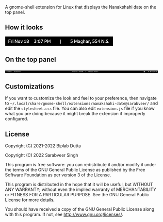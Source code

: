 A gnome-shell extension for Linux that displays the Nanakshahi date on the top panel.

## How it looks
![Alt text](/assets/center_top_panel.png?raw=true)

## On the top panel
![Alt text](/assets/entire_top_panel.png?raw=true)

## Customizations
If you want to customize the look and feel to your preference, then navigate to `~/.local/share/gnome-shell/extensions/nanakshahi-date@sarabveer/` and edit the `stylesheet.css` file. You can also edit `extension.js` file if you know what you are doing because it might break the extension if improperly configured. 

## License

Copyright (C) 2021-2022  Biplab Dutta

Copyright (C) 2022  Sarabveer Singh

This program is free software: you can redistribute it and/or modify it under the terms of the GNU General Public License as published by the Free Software Foundation as per version 3 of the License.

This program is distributed in the hope that it will be useful, but WITHOUT ANY WARRANTY; without even the implied warranty of MERCHANTABILITY or FITNESS FOR A PARTICULAR PURPOSE.  See the GNU General Public License for more details.

You should have received a copy of the GNU General Public License along with this program.  If not, see <http://www.gnu.org/licenses/>.
